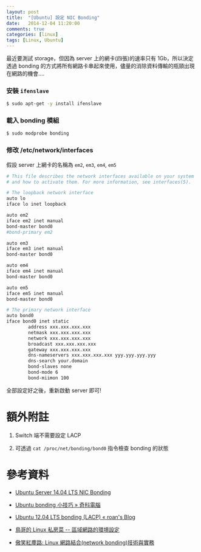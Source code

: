 ```yaml
---
layout: post
title:  "[Ubuntu] 設定 NIC Bonding"
date:   2014-12-04 11:20:00
comments: true
categories: [linux]
tags: [Linux, Ubuntu]
---
```


最近要測試 storage，但因為 server 上的網卡(四張)的速率只有 1Gb，所以決定透過 bonding 的方式將所有網路卡串起來使用，儘量的消除資料傳輸的瓶頸出現在網路的機會....

### 安裝 `ifenslave`

``` bash
$ sudo apt-get -y install ifenslave
```


### 載入 bonding 模組

``` bash
$ sudo modprobe bonding 
```


### 修改 /etc/network/interfaces

假設 server 上網卡的名稱為 `em2`, `em3`, `em4`, `em5`

``` bash
# This file describes the network interfaces available on your system
# and how to activate them. For more information, see interfaces(5).

# The loopback network interface
auto lo
iface lo inet loopback

auto em2
iface em2 inet manual
bond-master bond0
#bond-primary em2

auto em3
iface em3 inet manual
bond-master bond0

auto em4
iface em4 inet manual
bond-master bond0

auto em5
iface em5 inet manual
bond-master bond0

# The primary network interface
auto bond0
iface bond0 inet static
        address xxx.xxx.xxx.xxx
        netmask xxx.xxx.xxx.xxx
        network xxx.xxx.xxx.xxx
        broadcast xxx.xxx.xxx.xxx
        gateway xxx.xxx.xxx.xxx
        dns-nameservers xxx.xxx.xxx.xxx yyy.yyy.yyy.yyy
        dns-search your.domain
        bond-slaves none
        bond-mode 6
        bond-miimon 100
```

全部設定好之後，重新啟動 server 即可!


額外附註
=======

1. Switch 端不需要設定 LACP

2. 可透過 `cat /proc/net/bonding/bond0` 指令檢查 bonding 的狀態


參考資料
=======

- [Ubuntu Server 14.04 LTS NIC Bonding](http://www.paulmellors.net/ubuntu-server-14-04-lts-nic-bonding/)

- [Ubuntu bonding 小技巧 » 奇科電腦](http://www.geego.com.tw/technical-discussion-forum/tech-tips-the-tips-of-ubuntu-bonding-ubuntu-%E5%B0%8F%E6%8A%80%E5%B7%A7)

- [Ubuntu 12.04 LTS bonding (LACP) « roan's Blog](http://roan.logdown.com/posts/177335-ubuntu-1204-lts-bonding-lacp)

- [鳥哥的 Linux 私房菜 -- 區域網路的環境設定](http://linux.vbird.org/linux_enterprise/0110network.php)

- [傲笑紅塵路: Linux 網路結合(network bonding)技術與實務](http://www.lijyyh.com/2011/11/0-balance-rr-l-round-robin-salve-salve.html)
